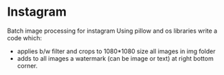 # Instagram

Batch image processing for instagram
Using pillow and os libraries write a code which:
- applies b/w filter and crops to 1080*1080 size all images in img folder
- adds to all images a watermark (can be image or text) at right bottom corner.
